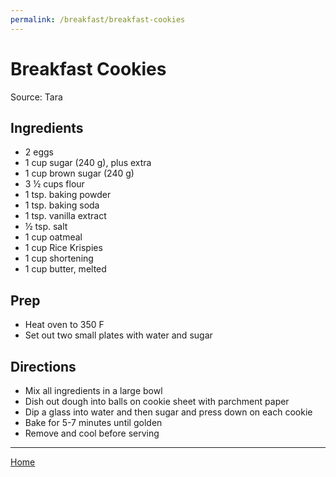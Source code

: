 ```yaml
---
permalink: /breakfast/breakfast-cookies
---
```

# Breakfast Cookies

Source: Tara

## Ingredients

- 2 eggs
- 1 cup sugar (240 g), plus extra
- 1 cup brown sugar (240 g)
- 3 ½ cups flour
- 1 tsp. baking powder
- 1 tsp. baking soda
- 1 tsp. vanilla extract
- ½ tsp. salt
- 1 cup oatmeal
- 1 cup Rice Krispies
- 1 cup shortening
- 1 cup butter, melted

## Prep

- Heat oven to 350 F
- Set out two small plates with water and sugar

## Directions

- Mix all ingredients in a large bowl
- Dish out dough into balls on cookie sheet with parchment paper
- Dip a glass into water and then sugar and press down on each cookie
- Bake for 5-7 minutes until golden
- Remove and cool before serving

---

[Home](https://thomasjbarrett82.github.io)
